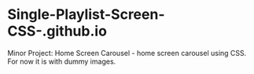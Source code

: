 # Single-Playlist-Screen-CSS-.github.io
Minor Project:
 Home Screen Carousel  - home screen carousel using CSS. For now it is with dummy images. 



